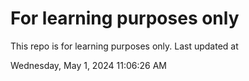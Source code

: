 # For learning purposes only
This repo is for learning purposes only.
Last updated at

Wednesday, May 1, 2024 11:06:26 AM

